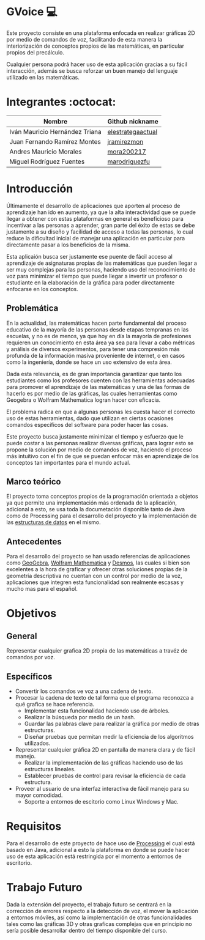 # GVoice  :computer:

Este proyecto consiste en una plataforma enfocada en realizar gráficas 2D por medio de comandos de voz, facilitando de esta manera la interiorización de conceptos propios de las matemáticas, en particular propios del precálculo.

Cualquier persona podrá hacer uso de esta aplicación gracias a su fácil interacción, además se busca reforzar un buen manejo del lenguaje utilizado en las matemáticas.

# Integrantes  :octocat:
|            Nombre                |                      Github nickname                      |
|----------------------------------|-----------------------------------------------------------|
| Iván Mauricio Hernández Triana   | [elestrategaactual](https://github.com/elestrategaactual) | 
| Juan Fernando Ramírez Montes     |    [jramirezmon](https://github.com/jramirezmon)          |
| Andres Mauricio Morales          |    [mora200217](https://github.com/@mora200217)           |
| Miguel Rodríguez Fuentes         |  [marodriguezfu](https://github.com/Marodriguezfu)        |


# Introducción

Últimamente el desarrollo de aplicaciones que aporten al proceso de aprendizaje han ido en aumento, ya que la alta interactividad que se puede llegar a obtener con estas plataformas en general es beneficioso para incentivar a las personas a aprender, gran parte del éxito de estas se debe justamente a su diseño y facilidad de acceso a todas las personas, lo cual reduce la dificultad inicial de manejar una aplicación en particular para directamente pasar a los beneficios de la misma.

Esta aplicaión busca ser justamente ese puente de fácil acceso al aprendizaje de asignaturas propias de las matemáticas que pueden llegar a ser muy complejas para las personas, haciendo uso del reconocimiento de voz para minimizar el tiempo que puede llegar a invertir un profesor o estudiante en la elaboración de la gráfica para poder directamente enfocarse en los conceptos.


## Problemática

En la actualidad, las matemáticas hacen parte fundamental del proceso educativo de la mayoría de las personas desde etapas tempranas en las escuelas, y no es de menos, ya que hoy en día la mayoría de profesiones requieren un conocimiento en esta área ya sea para llevar a cabo métricas y análisis de diversos experimentos, para tener una compresión más profunda de la información masiva proveniente de internet, o en casos como la ingeniería, donde se hace un uso extensivo de esta área.

Dada esta relevancia, es de gran importancia garantizar que tanto los estudiantes como los profesores cuenten con las herramientas adecuadas para promover el aprendizaje de las matemáticas y una de las formas de hacerlo es por medio de las gráficas, las cuales herramientas como Geogebra o Wolfram Mathematica logran hacer con eficacia.

El problema radica en que a algunas personas les cuesta hacer el correcto uso de estas herramientas, dado que utilizan en ciertas ocasiones comandos específicos del software para poder hacer las cosas.

Este proyecto busca justamente minimizar el tiempo y esfuerzo que le puede costar a las personas realizar diversas gráficas, para lograr esto se propone la solución por medio de comandos de voz, haciendo el proceso más intuitivo con el fin de que se puedan enfocar más en aprendizaje de los conceptos tan importantes para el mundo actual.
## Marco teórico

El proyecto toma conceptos propios de la programación orientada a objetos ya que permite una implementación más ordenada de la aplicación, adicional a esto, se usa toda la documetación disponible tanto de Java como de Processing para el desarrollo del proyecto y la implementación de las [estructuras de datos](https://www.coursera.org/learn/data-structures) en el mismo.

## Antecedentes

Para el desarrollo del proyecto se han usado referencias de aplicaciones como [GeoGebra](https://www.geogebra.org/graphing?lang=es), [Wolfram Mathematica](https://www.wolfram.com/mathematica/online/) y [Desmos](https://www.desmos.com/calculator?lang=es), las cuales si bien son excelentes a la hora de graficar y ofrecer otras soluciones propias de la geometría descriptiva no cuentan con un control por medio de la voz, aplicaciones que integren esta funcionalidad son realmente escasas y mucho mas para el español.

# Objetivos

## General

Representar cualquier grafica 2D propia de las matemáticas a travéz de comandos por voz.

## Específicos

- Convertir los comandos ve voz a una cadena de texto.
- Procesar la cadena de texto de tal forma que el programa reconozca a qué grafica se hace referencia.
    - Implementar esta funcionalidad haciendo uso de árboles.
    - Realizar la búsqueda por medio de un hash.
    - Guardar las palabras clave para realizar la gráfica por medio de otras estructuras.
    - Diseñar pruebas que permitan medir la eficiencia de los algoritmos utilizados.
- Representar cualquier gráfica 2D en pantalla de manera clara y de fácil manejo.
    - Realizar la implementación de las gráficas haciendo uso de las estructuras lineales.
    - Establecer pruebas de control para revisar la eficiencia de cada estructura.
- Proveer al usuario de una interfaz interactiva de fácil manejo para su mayor comodidad.
    - Soporte a entornos de escitorio como Linux Windows y Mac.

# Requisitos

Para el desarrollo de este proyecto de hace uso de [Processing](https://processing.org/) el cual está basado en Java, adicional a esto la plataforma en donde se puede hacer uso de esta aplicación está restringida por el momento a entornos de escritorio.

# Trabajo Futuro

Dada la extensión del proyecto, el trabajo futuro se centrará en la corrección de errores respecto a la detección de voz, el mover la aplicación a entornos móviles, así como la implementación de otras funcionalidades tales como las gráficas 3D y otras graficas complejas que en principio no sería posible desarrollar dentro del tiempo disponible del curso.
